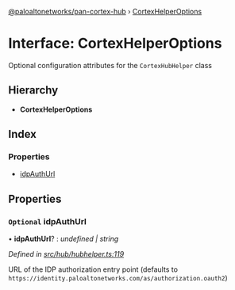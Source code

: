 [@paloaltonetworks/pan-cortex-hub](../README.md) › [CortexHelperOptions](cortexhelperoptions.md)

# Interface: CortexHelperOptions

Optional configuration attributes for the `CortexHubHelper` class

## Hierarchy

* **CortexHelperOptions**

## Index

### Properties

* [idpAuthUrl](cortexhelperoptions.md#optional-idpauthurl)

## Properties

### `Optional` idpAuthUrl

• **idpAuthUrl**? : *undefined | string*

*Defined in [src/hub/hubhelper.ts:119](https://github.com/xhoms/pan-cortex-hub-nodejs/blob/8b95863/src/hub/hubhelper.ts#L119)*

URL of the IDP authorization entry point (defaults to `https://identity.paloaltonetworks.com/as/authorization.oauth2`)
